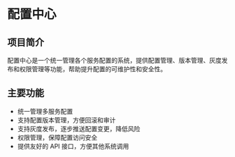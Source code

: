 # 配置中心

## 项目简介

配置中心是一个统一管理各个服务配置的系统，提供配置管理、版本管理、灰度发布和权限管理等功能，帮助提升配置的可维护性和安全性。

## 主要功能

- 统一管理多服务配置
- 支持配置版本管理，方便回滚和审计
- 支持灰度发布，逐步推送配置变更，降低风险
- 权限管理，保障配置访问安全
- 提供友好的 API 接口，方便其他系统调用